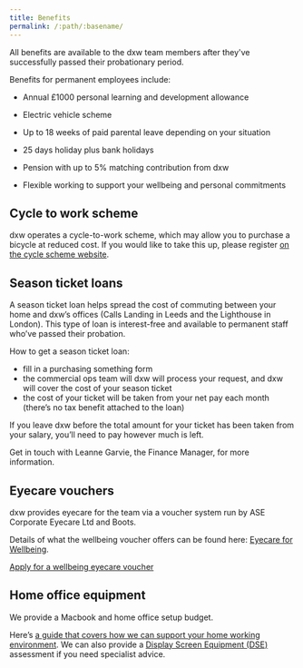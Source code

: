 ```yaml
---
title: Benefits
permalink: /:path/:basename/
---
```

All benefits are available to the dxw team members after they've successfully passed their probationary period. 

Benefits for permanent employees include:

* Annual £1000 personal learning and development allowance

* Electric vehicle scheme

* Up to 18 weeks of paid parental leave depending on your situation

* 25 days holiday plus bank holidays

* Pension with up to 5% matching contribution from dxw

* Flexible working to support your wellbeing and personal commitments

## Cycle to work scheme 

dxw operates a cycle-to-work scheme, which may allow you to purchase a bicycle
at reduced cost. If you would like to take this up, please register
[on the cycle scheme website](https://www.cyclescheme.co.uk/18eb71).

## Season ticket loans

A season ticket loan helps spread the cost of commuting between your home and dxw’s offices (Calls Landing in Leeds and the Lighthouse in London). This type of loan is interest-free and available to permanent staff who’ve passed their probation.

How to get a season ticket loan:

* fill in a purchasing something form
* the commercial ops team will dxw will process your request, and dxw will cover the cost of your season ticket
* the cost of your ticket will be taken from your net pay each month (there’s no tax benefit attached to the loan)

If you leave dxw before the total amount for your ticket has been taken from your salary, you’ll need to pay however much is left.

Get in touch with Leanne Garvie, the Finance Manager, for more information.


## Eyecare vouchers

dxw provides eyecare for the team via a voucher system run by ASE Corporate Eyecare Ltd and Boots.

Details of what the wellbeing voucher offers can be found here: [Eyecare for Wellbeing](https://eyemed.uk/wellbeing/).

[Apply for a wellbeing eyecare voucher](https://gw.eyecareplans.co.uk/Account/Login/dxwe12q2415d3df)

## Home office equipment 

We provide a Macbook and home office setup budget. 

Here’s [a guide that covers how we can support your home working environment](https://docs.google.com/document/d/17Q8zOEm4cd0ZDGqkT8Bcg8G1CCK_vLlwMtOFVgJalAU/edit#heading=h.1z3dei2pr1jh). We can also provide a [Display Screen Equipment (DSE)](https://www.hse.gov.uk/msd/dse/) assessment if you need specialist advice.

